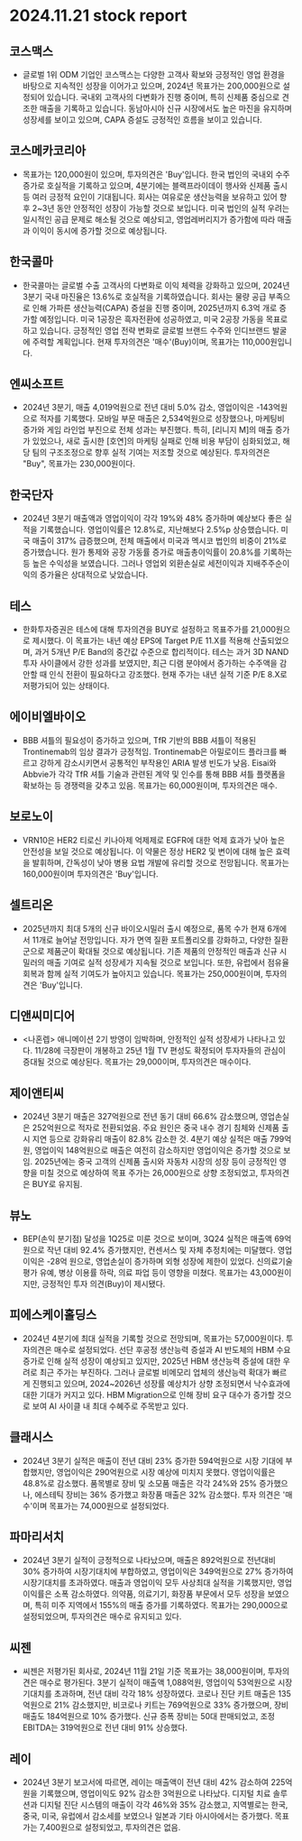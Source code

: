 # 2024.11.21 stock report
## 코스맥스
- 글로벌 1위 ODM 기업인 코스맥스는 다양한 고객사 확보와 긍정적인 영업 환경을 바탕으로 지속적인 성장을 이어가고 있으며, 2024년 목표가는 200,000원으로 설정되어 있습니다. 국내외 고객사의 다변화가 진행 중이며, 특히 신제품 중심으로 견조한 매출을 기록하고 있습니다. 동남아시아 신규 시장에서도 높은 마진을 유지하며 성장세를 보이고 있으며, CAPA 증설도 긍정적인 흐름을 보이고 있습니다.
## 코스메카코리아
- 목표가는 120,000원이 있으며, 투자의견은 'Buy'입니다. 한국 법인의 국내외 수주 증가로 호실적을 기록하고 있으며, 4분기에는 블랙프라이데이 행사와 신제품 출시 등 여러 긍정적 요인이 기대됩니다. 회사는 여유로운 생산능력을 보유하고 있어 향후 2~3년 동안 안정적인 성장이 가능할 것으로 보입니다. 미국 법인의 실적 우려는 일시적인 공급 문제로 해소될 것으로 예상되고, 영업레버리지가 증가함에 따라 매출과 이익이 동시에 증가할 것으로 예상됩니다.
## 한국콜마
- 한국콜마는 글로벌 수출 고객사의 다변화로 이익 체력을 강화하고 있으며, 2024년 3분기 국내 마진율은 13.6%로 호실적을 기록하였습니다. 회사는 물량 공급 부족으로 인해 가파른 생산능력(CAPA) 증설을 진행 중이며, 2025년까지 6.3억 개로 증가할 예정입니다. 미국 1공장은 흑자전환에 성공하였고, 미국 2공장 가동을 목표로 하고 있습니다. 긍정적인 영업 전략 변화로 글로벌 브랜드 수주와 인디브랜드 발굴에 주력할 계획입니다. 현재 투자의견은 '매수'(Buy)이며, 목표가는 110,000원입니다.
## 엔씨소프트
- 2024년 3분기, 매출 4,019억원으로 전년 대비 5.0% 감소, 영업이익은 -143억원으로 적자를 기록했다. 모바일 부문 매출은 2,534억원으로 성장했으나, 마케팅비 증가와 게임 라인업 부진으로 전체 성과는 부진했다. 특히, [리니지 M]의 매출 증가가 있었으나, 새로 출시한 [호연]의 마케팅 실패로 인해 비용 부담이 심화되었고, 해당 팀의 구조조정으로 향후 실적 기여는 저조할 것으로 예상된다. 투자의견은 "Buy", 목표가는 230,000원이다.
## 한국단자
- 2024년 3분기 매출액과 영업이익이 각각 19%와 48% 증가하며 예상보다 좋은 실적을 기록했습니다. 영업이익률은 12.8%로, 지난해보다 2.5%p 상승했습니다. 미국 매출이 317% 급증했으며, 전체 매출에서 미국과 멕시코 법인의 비중이 21%로 증가했습니다. 원가 통제와 공장 가동률 증가로 매출총이익률이 20.8%를 기록하는 등 높은 수익성을 보였습니다. 그러나 영업외 외환손실로 세전이익과 지배주주순이익의 증가율은 상대적으로 낮았습니다.
## 테스
- 한화투자증권은 테스에 대해 투자의견을 BUY로 설정하고 목표주가를 21,000원으로 제시했다. 이 목표가는 내년 예상 EPS에 Target P/E 11.X를 적용해 산출되었으며, 과거 5개년 P/E Band의 중간값 수준으로 합리적이다. 테스는 과거 3D NAND 투자 사이클에서 강한 성과를 보였지만, 최근 디램 분야에서 증가하는 수주액을 감안할 때 인식 전환이 필요하다고 강조했다. 현재 주가는 내년 실적 기준 P/E 8.X로 저평가되어 있는 상태이다.
## 에이비엘바이오
- BBB 셔틀의 필요성이 증가하고 있으며, TfR 기반의 BBB 셔틀이 적용된 Trontinemab의 임상 결과가 긍정적임. Trontinemab은 아밀로이드 플라크를 빠르고 강하게 감소시키면서 공통적인 부작용인 ARIA 발생 빈도가 낮음. Eisai와 Abbvie가 각각 TfR 셔틀 기술과 관련된 계약 및 인수를 통해 BBB 셔틀 플랫폼을 확보하는 등 경쟁력을 갖추고 있음. 목표가는 60,000원이며, 투자의견은 매수.
## 보로노이
- VRN10은 HER2 티로신 키나아제 억제제로 EGFR에 대한 억제 효과가 낮아 높은 안전성을 보일 것으로 예상됩니다. 이 약물은 정상 HER2 및 변이에 대해 높은 효력을 발휘하며, 간독성이 낮아 병용 요법 개발에 유리할 것으로 전망됩니다. 목표가는 160,000원이며 투자의견은 'Buy'입니다.
## 셀트리온
- 2025년까지 최대 5개의 신규 바이오시밀러 출시 예정으로, 품목 수가 현재 6개에서 11개로 늘어날 전망입니다. 자가 면역 질환 포트폴리오를 강화하고, 다양한 질환군으로 제품군이 확대될 것으로 예상됩니다. 기존 제품의 안정적인 매출과 신규 시밀러의 매출 기여로 실적 성장세가 지속될 것으로 보입니다. 또한, 유럽에서 점유율 회복과 함께 실적 기여도가 높아지고 있습니다. 목표가는 250,000원이며, 투자의견은 'Buy'입니다.
## 디앤씨미디어
- <나혼렙> 애니메이션 2기 방영이 임박하며, 안정적인 실적 성장세가 나타나고 있다. 11/28에 극장판이 개봉하고 25년 1월 TV 편성도 확정되어 투자자들의 관심이 증대될 것으로 예상된다. 목표가는 29,000이며, 투자의견은 매수이다.
## 제이앤티씨
- 2024년 3분기 매출은 327억원으로 전년 동기 대비 66.6% 감소했으며, 영업손실은 252억원으로 적자로 전환되었음. 주요 원인은 중국 내수 경기 침체와 신제품 출시 지연 등으로 강화유리 매출이 82.8% 감소한 것. 4분기 예상 실적은 매출 799억원, 영업이익 148억원으로 매출은 여전히 감소하지만 영업이익은 증가할 것으로 보임. 2025년에는 중국 고객의 신제품 출시와 자동차 시장의 성장 등이 긍정적인 영향을 미칠 것으로 예상하여 목표 주가는 26,000원으로 상향 조정되었고, 투자의견은 BUY로 유지됨.
## 뷰노
- BEP(손익 분기점) 달성을 1Q25로 미룬 것으로 보이며, 3Q24 실적은 매출액 69억 원으로 작년 대비 92.4% 증가했지만, 컨센서스 및 자체 추정치에는 미달했다. 영업이익은 -28억 원으로, 영업손실이 증가하며 외형 성장에 제한이 있었다. 신의료기술평가 유예, 병상 이용률 하락, 의료 파업 등이 영향을 미쳤다. 목표가는 43,000원이지만, 긍정적인 투자 의견(Buy)이 제시됐다.
## 피에스케이홀딩스
- 2024년 4분기에 최대 실적을 기록할 것으로 전망되며, 목표가는 57,000원이다. 투자의견은 매수로 설정되었다. 선단 후공정 생산능력 증설과 AI 반도체의 HBM 수요 증가로 인해 실적 성장이 예상되고 있지만, 2025년 HBM 생산능력 증설에 대한 우려로 최근 주가는 부진하다. 그러나 글로벌 비메모리 업체의 생산능력 확대가 빠르게 진행되고 있으며, 2024~2026년 성장률 예상치가 상향 조정되면서 낙수효과에 대한 기대가 커지고 있다. HBM Migration으로 인해 장비 요구 대수가 증가할 것으로 보여 AI 사이클 내 최대 수혜주로 주목받고 있다.
## 클래시스
- 2024년 3분기 실적은 매출이 전년 대비 23% 증가한 594억원으로 시장 기대에 부합했지만, 영업이익은 290억원으로 시장 예상에 미치지 못했다. 영업이익률은 48.8%로 감소했다. 품목별로 장비 및 소모품 매출은 각각 24%와 25% 증가했으나, 에스테틱 장비는 36% 증가했고 화장품 매출은 32% 감소했다. 투자 의견은 '매수'이며 목표가는 74,000원으로 설정되었다.
## 파마리서치
- 2024년 3분기 실적이 긍정적으로 나타났으며, 매출은 892억원으로 전년대비 30% 증가하여 시장기대치에 부합하였고, 영업이익은 349억원으로 27% 증가하여 시장기대치를 초과하였다. 매출과 영업이익 모두 사상최대 실적을 기록했지만, 영업이익률은 소폭 감소하였다. 의약품, 의료기기, 화장품 부문에서 모두 성장을 보였으며, 특히 미주 지역에서 155%의 매출 증가를 기록하였다. 목표가는 290,000으로 설정되었으며, 투자의견은 매수로 유지되고 있다.
## 씨젠
- 씨젠은 저평가된 회사로, 2024년 11월 21일 기준 목표가는 38,000원이며, 투자의견은 매수로 평가된다. 3분기 실적이 매출액 1,088억원, 영업이익 53억원으로 시장기대치를 초과하며, 전년 대비 각각 18% 성장하였다. 코로나 진단 키트 매출은 135억원으로 21% 감소했지만, 비코로나 키트는 769억원으로 33% 증가했으며, 장비 매출도 184억원으로 10% 증가했다. 신규 증폭 장비는 50대 판매되었고, 조정 EBITDA는 319억원으로 전년 대비 91% 상승했다.
## 레이
- 2024년 3분기 보고서에 따르면, 레이는 매출액이 전년 대비 42% 감소하여 225억원을 기록했으며, 영업이익도 92% 감소한 3억원으로 나타났다. 디지털 치료 솔루션과 디지털 진단 시스템의 매출이 각각 46%와 35% 감소했고, 지역별로는 한국, 중국, 미국, 유럽에서 감소세를 보였으나 일본과 기타 아시아에서는 증가했다. 목표가는 7,400원으로 설정되었고, 투자의견은 없음.